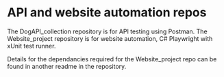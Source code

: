 # API and website automation repos

The DogAPI_collection repository is for API testing using Postman.
The Website_project repository is for website automation, C# Playwright with xUnit test runner.

Details for the dependancies required for the Website_project repo can be found in another readme in the repository.
